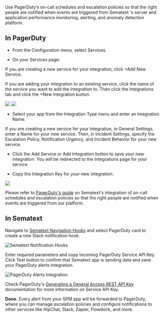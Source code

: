 Use PagerDuty’s on-call schedules and escalation policies so that the right people are notified when events are triggered from Sematext 's server and application performance monitoring, alerting, and anomaly detection platform.

## **In PagerDuty**

- From the Configuration menu, select Services.

- On your Services page:

If you are creating a new service for your integration, click +Add New Service.

If you are adding your integration to an existing service, click the name of the service you want to add the integration to. Then click the Integrations tab and click the +New Integration button.

<img src="https://iqm7l1pa7bn3d42rc278rat5-wpengine.netdna-ssl.com/wp-content/uploads/integration-guide-assets/RS-Add-New-Service.jpg">

<img src="https://iqm7l1pa7bn3d42rc278rat5-wpengine.netdna-ssl.com/wp-content/uploads/integration-guide-assets/RS-Add-Integration-Existing-Service.jpg">

- Select your app from the Integration Type menu and enter an Integration Name.

If you are creating a new service for your integration, in General Settings, enter a Name for your new service. Then, in Incident Settings, specify the Escalation Policy, Notification Urgency, and Incident Behavior for your new service.

- Click the Add Service or Add Integration button to save your new integration. You will be redirected to the Integrations page for your service.

- Copy the Integration Key for your new integration:

<img src="https://iqm7l1pa7bn3d42rc278rat5-wpengine.netdna-ssl.com/wp-content/uploads/integration-guide-assets/RS_Updates__API_Services-1024x146.png">

Please refer to [PagerDuty's guide](https://www.pagerduty.com/docs/guides/sematext-spm-integration-guide/) on Sematext's integration of on-call schedules and escalation policies so that the right people are notified when events are triggered from our platform.

## **In Sematext**

Navigate to [Sematext Navigation Hooks](https://apps.sematext.com/ui/webhook-create) and select PagerDuty card to create a new Slack notification hook.

![Sematext Notification Hooks](https://sematext.com/docs/images/integrations/sematext-notification-hooks.png  "Sematext Notification Hook")

Enter required parameters and copy incoming PagerDuty Service API Key. Click Test button to confirm that Sematext app is sending data and save your PagerDuty alerts integration.

![PagerDuty Alerts Integration](https://sematext.com/docs/images/integrations/pagerduty-integration-webhook.png  "Create PagerDuty Integration")

Check PagerDuty's [Generating a General Access REST API Key](https://support.pagerduty.com/docs/using-the-api#section-generating-an-api-key) documentation for more information on Service API Key.

**Done.** Every alert from your SPM app will be forwarded to PagerDuty,
where you can manage escalation policies and configure notifications to
other services like HipChat, Slack, Zapier, Flowdock, and more.

